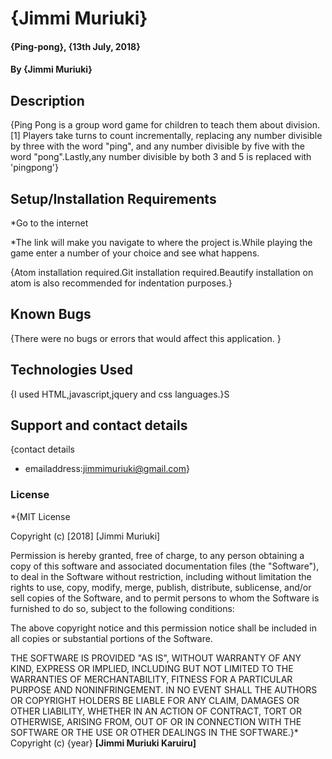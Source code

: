 # {Jimmi Muriuki}
#### {Ping-pong}, {13th July, 2018}
#### By **{Jimmi Muriuki}**
## Description
{Ping Pong is a group word game for children to teach them about division.[1] Players take turns to count incrementally, replacing any number divisible by three with the word "ping", and any number divisible by five with the word "pong".Lastly,any number divisible by both 3 and 5 is replaced with 'pingpong'}
## Setup/Installation Requirements
*Go to the internet

*The link will make you navigate to where the project is.While playing the game enter a number of your choice and see what happens.

{Atom installation required.Git installation required.Beautify installation on atom is also recommended for indentation purposes.}
## Known Bugs
{There were no bugs or errors that would affect this application. }
## Technologies Used
{I used HTML,javascript,jquery and  css languages.}S
## Support and contact details
{contact details
* emailaddress:jimmimuriuki@gmail.com}
### License
*{MIT License

Copyright (c) [2018] [Jimmi Muriuki]

Permission is hereby granted, free of charge, to any person obtaining a copy
of this software and associated documentation files (the "Software"), to deal
in the Software without restriction, including without limitation the rights
to use, copy, modify, merge, publish, distribute, sublicense, and/or sell
copies of the Software, and to permit persons to whom the Software is
furnished to do so, subject to the following conditions:

The above copyright notice and this permission notice shall be included in all
copies or substantial portions of the Software.

THE SOFTWARE IS PROVIDED "AS IS", WITHOUT WARRANTY OF ANY KIND, EXPRESS OR
IMPLIED, INCLUDING BUT NOT LIMITED TO THE WARRANTIES OF MERCHANTABILITY,
FITNESS FOR A PARTICULAR PURPOSE AND NONINFRINGEMENT. IN NO EVENT SHALL THE
AUTHORS OR COPYRIGHT HOLDERS BE LIABLE FOR ANY CLAIM, DAMAGES OR OTHER
LIABILITY, WHETHER IN AN ACTION OF CONTRACT, TORT OR OTHERWISE, ARISING FROM,
OUT OF OR IN CONNECTION WITH THE SOFTWARE OR THE USE OR OTHER DEALINGS IN THE
SOFTWARE.}*
Copyright (c) {year} **[Jimmi Muriuki Karuiru]**
